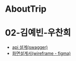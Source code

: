 # AboutTrip

# 02-김예빈-우찬희

- [api 설계(swagger)](https://github.com/ABOUTRIP/artifacts/blob/main/api.md)
- [화면설계서(wireframe - figma)](https://github.com/ABOUTRIP/artifacts/blob/main/wireframe.md)

